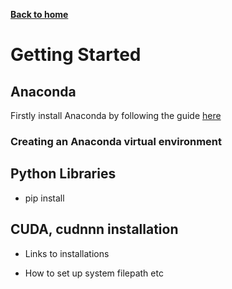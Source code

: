 [__Back to home__](index.md)

# Getting Started

## Anaconda

Firstly install Anaconda by following the guide [here](https://docs.anaconda.com/anaconda/install/)

### Creating an Anaconda virtual environment

## Python Libraries
- pip install

## CUDA, cudnnn installation
- Links to installations

- How to set up system filepath etc
